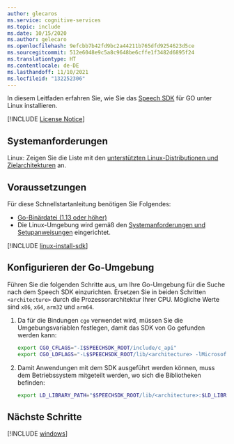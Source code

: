 ```yaml
---
author: glecaros
ms.service: cognitive-services
ms.topic: include
ms.date: 10/15/2020
ms.author: gelecaro
ms.openlocfilehash: 9efcbb7b42fd9bc2a44211b765dfd9254623d5ce
ms.sourcegitcommit: 512e6048e9c5a8c9648be6cffe1f3482d6895f24
ms.translationtype: HT
ms.contentlocale: de-DE
ms.lasthandoff: 11/10/2021
ms.locfileid: "132252306"
---
```

In diesem Leitfaden erfahren Sie, wie Sie das [Speech SDK](~/articles/cognitive-services/speech-service/speech-sdk.md) für GO unter Linux installieren. 

[!INCLUDE [License Notice](~/includes/cognitive-services-speech-service-license-notice.md)]

## <a name="system-requirements"></a>Systemanforderungen

Linux: Zeigen Sie die Liste mit den [unterstützten Linux-Distributionen und Zielarchitekturen](~/articles/cognitive-services/speech-service/speech-sdk.md) an.

## <a name="prerequisites"></a>Voraussetzungen

Für diese Schnellstartanleitung benötigen Sie Folgendes:

* [Go-Binärdatei (1.13 oder höher)](https://golang.org/dl/)
* Die Linux-Umgebung wird gemäß den [Systemanforderungen und Setupanweisungen](~/articles/cognitive-services/speech-service/speech-sdk.md#get-the-speech-sdk) eingerichtet.


[!INCLUDE [linux-install-sdk](linux-install-sdk.md)]


## <a name="configure-go-environment"></a>Konfigurieren der Go-Umgebung

Führen Sie die folgenden Schritte aus, um Ihre Go-Umgebung für die Suche nach dem Speech SDK einzurichten. Ersetzen Sie in beiden Schritten `<architecture>` durch die Prozessorarchitektur Ihrer CPU. Mögliche Werte sind `x86`, `x64`, `arm32` und `arm64`.

1. Da für die Bindungen `cgo` verwendet wird, müssen Sie die Umgebungsvariablen festlegen, damit das SDK von Go gefunden werden kann:

   ```sh
   export CGO_CFLAGS="-I$SPEECHSDK_ROOT/include/c_api"
   export CGO_LDFLAGS="-L$SPEECHSDK_ROOT/lib/<architecture> -lMicrosoft.CognitiveServices.Speech.core"
   ```

1. Damit Anwendungen mit dem SDK ausgeführt werden können, muss dem Betriebssystem mitgeteilt werden, wo sich die Bibliotheken befinden:

   ```sh
   export LD_LIBRARY_PATH="$SPEECHSDK_ROOT/lib/<architecture>:$LD_LIBRARY_PATH"
   ```

## <a name="next-steps"></a>Nächste Schritte

[!INCLUDE [windows](../quickstart-list-go.md)]
